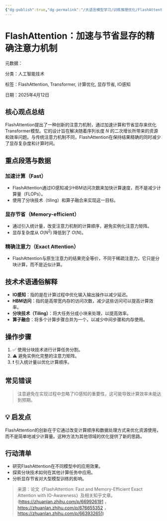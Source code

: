 ```yaml
---
{"dg-publish":true,"dg-permalink":"/大语言模型学习/训练推理优化/FlashAttention/介绍","dg-home":false,"dg-description":"在此输入笔记的描述","dg-hide":false,"dg-hide-title":false,"dg-show-backlinks":true,"dg-show-local-graph":true,"dg-show-inline-title":true,"dg-pinned":false,"dg-passphrase":"在此输入访问密码","dg-enable-mathjax":false,"dg-enable-mermaid":false,"dg-enable-uml":false,"dg-note-icon":0,"dg-enable-dataview":false,"tags":["NLP"],"permalink":"/大语言模型学习/训练推理优化/FlashAttention/介绍/","dgShowBacklinks":true,"dgShowLocalGraph":true,"dgShowInlineTitle":true,"dgPassFrontmatter":true,"noteIcon":0,"created":"2025-04-28T22:19:52.000+08:00","updated":"2025-04-29T11:00:58.133+08:00"}
---
```




# FlashAttention：加速与节省显存的精确注意力机制
元数据：

分类：人工智能技术

标签：FlashAttention, Transformer, 计算优化, 显存节省, IO感知

日期：2025年4月12日

## 核心观点总结
FlashAttention提出了一种创新的注意力机制，通过加速计算和节省显存来优化Transformer模型。它的设计旨在解决随着序列长度 $N$ 的二次增长所带来的资源和效率问题。与传统注意力机制不同，FlashAttention在保持结果精确的同时减少了显存复杂度和计算时间。


## 重点段落与数据

### 加速计算（Fast）
- FlashAttention通过IO感知减少HBM访问次数来加快计算速度，而不是减少计算量（FLOPs）。
- 使用了分块技术（tiling）和算子融合来实现这一目标。


### 显存节省（Memory-efficient）
- 通过引入统计量，改变注意力机制的计算顺序，避免实例化注意力矩阵。
- 显存复杂度从 $O(N^2)$ 降低到了 $O(N)$。


### 精确注意力（Exact Attention）
- FlashAttention与原生注意力的结果完全等价，不同于稀疏注意力，它只是分块计算，而不是近似计算。


## 技术术语通俗解释
- **IO感知**：指的是在计算过程中优化输入输出操作以减少延迟。
- **HBM访问**：指的是高带宽内存的访问次数，减少这些访问可以提高计算效率。
- **分块技术（Tiling）**：将大任务分成小块来处理，以提高效率。
- **算子融合**：将多个计算步骤合并为一个，以减少中间步骤和内存使用。


## 操作步骤
1. ✅ 使用分块技术进行计算任务分割。
2. ⚠ 避免实例化完整的注意力矩阵。
3. ❗ 引入统计量以优化计算顺序。


## 常见错误
> 注意避免在实现过程中忽略了IO感知的重要性，这可能导致计算效率未能达到预期。


## 💡 启发点
FlashAttention的创新在于它通过改变计算顺序和数据处理方式来优化资源使用，而不是简单地减少计算量。这种方法为其他领域的优化提供了新的思路。


## 行动清单
- 研究FlashAttention在不同模型中的应用效果。
- 探索分块技术如何在其他计算任务中应用。
- 分析显存节省对大型模型训练的影响。

> 来源：论文《FlashAttention: Fast and Memory-Efficient Exact Attention with IO-Awareness》及相关知乎文章。(https://zhuanlan.zhihu.com/p/669926191 ， https://zhuanlan.zhihu.com/p/676655352 ， https://zhuanlan.zhihu.com/p/663932651)
